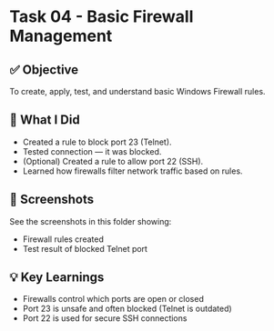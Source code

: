 # Task 04 - Basic Firewall Management

## ✅ Objective
To create, apply, test, and understand basic Windows Firewall rules.

## 🔧 What I Did
- Created a rule to block port 23 (Telnet).
- Tested connection — it was blocked.
- (Optional) Created a rule to allow port 22 (SSH).
- Learned how firewalls filter network traffic based on rules.

## 📸 Screenshots
See the screenshots in this folder showing:
- Firewall rules created
- Test result of blocked Telnet port

## 💡 Key Learnings
- Firewalls control which ports are open or closed
- Port 23 is unsafe and often blocked (Telnet is outdated)
- Port 22 is used for secure SSH connections
